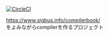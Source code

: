 [![CircleCI](https://circleci.com/gh/sukesan1984/skcc.svg?style=svg)](https://circleci.com/gh/sukesan1984/skcc) <br>

https://www.sigbus.info/compilerbook/ <br>
をよみながらcompilerを作るプロジェクト

